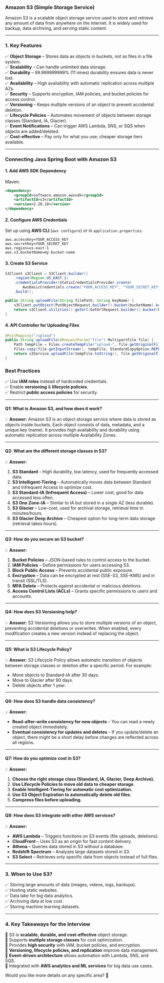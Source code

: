### **Amazon S3 (Simple Storage Service)**

Amazon S3 is a scalable object storage service used to store and retrieve any amount of data from anywhere on the internet. It is widely used for backup, data archiving, and serving static content.

---

### **1. Key Features**

✅ **Object Storage** – Stores data as objects in buckets, not as files in a file system.  
✅ **Scalability** – Can handle unlimited data storage.  
✅ **Durability** – 99.999999999% (11 nines) durability ensures data is never lost.  
✅ **Availability** – High availability with automatic replication across multiple AZs.  
✅ **Security** – Supports encryption, IAM policies, and bucket policies for access control.  
✅ **Versioning** – Keeps multiple versions of an object to prevent accidental deletion.  
✅ **Lifecycle Policies** – Automates movement of objects between storage classes (Standard, IA, Glacier).  
✅ **Event Notifications** – Can trigger AWS Lambda, SNS, or SQS when objects are added/deleted.  
✅ **Cost-effective** – Pay only for what you use; cheaper storage tiers available.

---

### **Connecting Java Spring Boot with Amazon S3**

#### **1. Add AWS SDK Dependency**

Maven:

```xml
<dependency>
    <groupId>software.amazon.awssdk</groupId>
    <artifactId>s3</artifactId>
    <version>2.20.10</version>
</dependency>
```

#### **2. Configure AWS Credentials**

Set up using **AWS CLI** (`aws configure`) or in `application.properties`:

```
aws.accessKey=YOUR_ACCESS_KEY  
aws.secretKey=YOUR_SECRET_KEY  
aws.region=us-east-1  
aws.s3.bucketName=my-bucket-name  
```

#### **3. Create S3 Service**

```java
S3Client s3Client = S3Client.builder()
    .region(Region.US_EAST_1)
    .credentialsProvider(StaticCredentialsProvider.create(
        AwsBasicCredentials.create("YOUR_ACCESS_KEY", "YOUR_SECRET_KEY")))
    .build();

public String uploadFile(String filePath, String keyName) {
    s3Client.putObject(PutObjectRequest.builder().bucket(bucketName).key(keyName).build(), Paths.get(filePath));
    return s3Client.utilities().getUrl(GetUrlRequest.builder().bucket(bucketName).key(keyName).build()).toString();
}
```

#### **4. API Controller for Uploading Files**

```java
@PostMapping("/upload")
public String uploadFile(@RequestParam("file") MultipartFile file) {
    Path tempFile = Files.createTempFile("upload-", file.getOriginalFilename());
    Files.copy(file.getInputStream(), tempFile, StandardCopyOption.REPLACE_EXISTING);
    return s3Service.uploadFile(tempFile.toString(), file.getOriginalFilename());
}
```

### **Best Practices**

✅ Use **IAM roles** instead of hardcoded credentials.  
✅ Enable **versioning** & **lifecycle policies**.  
✅ Restrict **public access policies** for security.

---
#### **Q1: What is Amazon S3, and how does it work?**

💡 **Answer:** Amazon S3 is an object storage service where data is stored as objects inside buckets. Each object consists of data, metadata, and a unique key (name). It provides high availability and durability using automatic replication across multiple Availability Zones.

---

#### **Q2: What are the different storage classes in S3?**

💡 **Answer:**

1. **S3 Standard** – High durability, low latency, used for frequently accessed data.
2. **S3 Intelligent-Tiering** – Automatically moves data between Standard and Infrequent Access to optimize cost.
3. **S3 Standard-IA (Infrequent Access)** – Lower cost, good for data accessed less often.
4. **S3 One Zone-IA** – Similar to IA but stored in a single AZ (less durable).
5. **S3 Glacier** – Low-cost, used for archival storage, retrieval time in minutes/hours.
6. **S3 Glacier Deep Archive** – Cheapest option for long-term data storage (retrieval takes hours).

---

#### **Q3: How do you secure an S3 bucket?**

💡 **Answer:**

1. **Bucket Policies** – JSON-based rules to control access to the bucket.
2. **IAM Policies** – Define permissions for users accessing S3.
3. **Block Public Access** – Prevents accidental public exposure.
4. **Encryption** – Data can be encrypted at rest (SSE-S3, SSE-KMS) and in transit (SSL/TLS).
5. **MFA Delete** – Protects against accidental or malicious deletions.
6. **Access Control Lists (ACLs)** – Grants specific permissions to users and accounts.

---

#### **Q4: How does S3 Versioning help?**

💡 **Answer:** S3 Versioning allows you to store multiple versions of an object, preventing accidental deletions or overwrites. When enabled, every modification creates a new version instead of replacing the object.

---

#### **Q5: What is S3 Lifecycle Policy?**

💡 **Answer:** S3 Lifecycle Policy allows automatic transition of objects between storage classes or deletion after a specific period. For example:

- Move objects to Standard-IA after 30 days.
- Move to Glacier after 90 days.
- Delete objects after 1 year.

---

#### **Q6: How does S3 handle data consistency?**

💡 **Answer:**

- **Read-after-write consistency for new objects** – You can read a newly created object immediately.
- **Eventual consistency for updates and deletes** – If you update/delete an object, there might be a short delay before changes are reflected across all regions.

---

#### **Q7: How do you optimize cost in S3?**

💡 **Answer:**

1. **Choose the right storage class (Standard, IA, Glacier, Deep Archive).**
2. **Use Lifecycle Policies to move old data to cheaper storage.**
3. **Enable Intelligent-Tiering for automatic cost optimization.**
4. **Use S3 Object Expiration to automatically delete old files.**
5. **Compress files before uploading.**

---

#### **Q8: How does S3 integrate with other AWS services?**

💡 **Answer:**

- **AWS Lambda** – Triggers functions on S3 events (file uploads, deletions).
- **CloudFront** – Uses S3 as an origin for fast content delivery.
- **Athena** – Queries data stored in S3 without a database.
- **Redshift Spectrum** – Analyzes large datasets stored in S3.
- **S3 Select** – Retrieves only specific data from objects instead of full files.

---

### **3. When to Use S3?**

✅ Storing large amounts of data (images, videos, logs, backups).  
✅ Hosting static websites.  
✅ Data lake for big data analytics.  
✅ Archiving data at low cost.  
✅ Storing machine learning datasets.

---

### **4. Key Takeaways for the Interview**

🔹 S3 is **scalable, durable, and cost-effective** object storage.  
🔹 Supports **multiple storage classes** for cost optimization.  
🔹 Provides **high security** with IAM, bucket policies, and encryption.  
🔹 **Versioning, lifecycle policies, and replication** improve data management.  
🔹 **Event-driven architecture** allows automation with Lambda, SNS, and SQS.  
🔹 Integrated with **AWS analytics and ML services** for big data use cases.

Would you like more details on any specific area? 🚀